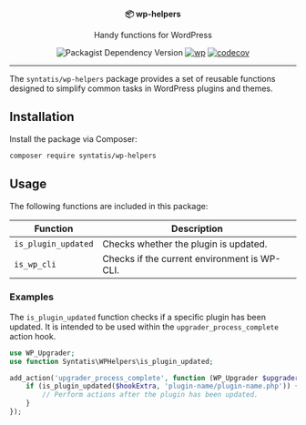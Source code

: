 <div align="center">
  <strong>📦 wp-helpers</strong>
  <p>Handy functions for WordPress</p>

  ![Packagist Dependency Version](https://img.shields.io/packagist/dependency-v/syntatis/wp-helpers/php) [![wp](https://github.com/syntatis/wp-helpers/actions/workflows/wp.yml/badge.svg)](https://github.com/syntatis/wp-helpers/actions/workflows/wp.yml) [![codecov](https://codecov.io/gh/syntatis/wp-helpers/graph/badge.svg?token=Z4ACIPWD8T)](https://codecov.io/gh/syntatis/wp-helpers)
</div>

---

The `syntatis/wp-helpers` package provides a set of reusable functions designed to simplify common tasks in WordPress plugins and themes.

## Installation

Install the package via Composer:

```bash
composer require syntatis/wp-helpers
```

## Usage

The following functions are included in this package:

| Function            | Description                                   |
|---------------------|-----------------------------------------------|
| `is_plugin_updated` | Checks whether the plugin is updated.         |
| `is_wp_cli`         | Checks if the current environment is WP-CLI.  |

### Examples

The `is_plugin_updated` function checks if a specific plugin has been updated. It is intended to be used within the `upgrader_process_complete` action hook.

```php
use WP_Upgrader;
use function Syntatis\WPHelpers\is_plugin_updated;

add_action('upgrader_process_complete', function (WP_Upgrader $upgrader, array $hookExtra) {
    if (is_plugin_updated($hookExtra, 'plugin-name/plugin-name.php')) {
        // Perform actions after the plugin has been updated.
    }
});
```
